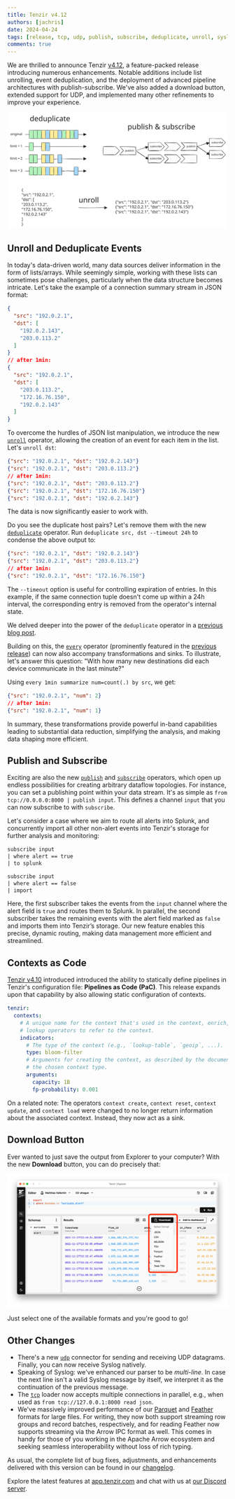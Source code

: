 ```yaml
---
title: Tenzir v4.12
authors: [jachris]
date: 2024-04-24
tags: [release, tcp, udp, publish, subscribe, deduplicate, unroll, syslog, every]
comments: true
---
```


We are thrilled to announce Tenzir
[v4.12](https://github.com/tenzir/tenzir/releases/tag/v4.12.1), a feature-packed
release introducing numerous enhancements. Notable additions include list
unrolling, event deduplication, and the deployment of advanced pipeline
architectures with publish-subscribe. We've also added a download button,
extended support for UDP, and implemented many other refinements to improve your
experience.

![Tenzir v4.12](tenzir-v4.12.excalidraw.svg)

<!-- truncate -->

## Unroll and Deduplicate Events

In today's data-driven world, many data sources deliver information in the form
of lists/arrays. While seemingly simple, working with these lists can sometimes
pose challenges, particularly when the data structure becomes intricate. Let's
take the example of a connection summary stream in JSON format:

```json
{
  "src": "192.0.2.1",
  "dst": [
    "192.0.2.143",
    "203.0.113.2"
  ]
}
// after 1min:
{
  "src": "192.0.2.1",
  "dst": [
    "203.0.113.2",
    "172.16.76.150",
    "192.0.2.143"
  ]
}
```

To overcome the hurdles of JSON list manipulation, we introduce the new
[`unroll`](/next/operators/unroll) operator, allowing the creation of an event
for each item in the list. Let's `unroll dst`:

```json
{"src": "192.0.2.1", "dst": "192.0.2.143"}
{"src": "192.0.2.1", "dst": "203.0.113.2"}
// after 1min:
{"src": "192.0.2.1", "dst": "203.0.113.2"}
{"src": "192.0.2.1", "dst": "172.16.76.150"}
{"src": "192.0.2.1", "dst": "192.0.2.143"}
```

The data is now significantly easier to work with.

Do you see the duplicate host pairs? Let's remove them with the new
[`deduplicate`](/next/operators/deduplicate) operator. Run `deduplicate src, dst
--timeout 24h` to condense the above output to:

```json
{"src": "192.0.2.1", "dst": "192.0.2.143"}
{"src": "192.0.2.1", "dst": "203.0.113.2"}
// after 1min:
{"src": "192.0.2.1", "dst": "172.16.76.150"}
```

The `--timeout` option is useful for controlling expiration of entries. In this
example, if the same connection tuple doesn't come up within a 24h interval, the
corresponding entry is removed from the operator's internal state.

We delved deeper into the power of the `deduplicate` operator in a [previous
blog post](reduce-cost-and-noise-with-deduplication).

Building on this, the
[`every`](/language/operator-modifiers#scheduled-executions) operator
(prominently featured in the [previous
release](tenzir-v4.11#execute-sources-on-a-schedule)) can now also accompany
transformations and sinks. To illustrate, let's answer this question: "With how
many new destinations did each device communicate in the last minute?"

Using `every 1min summarize num=count(.) by src`, we get:

```json
{"src": "192.0.2.1", "num": 2}
// after 1min:
{"src": "192.0.2.1", "num": 1}
```

In summary, these transformations provide powerful in-band capabilities leading
to substantial data reduction, simplifying the analysis, and making data shaping
more efficient.

## Publish and Subscribe

Exciting are also the new [`publish`](/next/operators/publish) and
[`subscribe`](/next/operators/publish) operators, which open up endless
possibilities for creating arbitrary dataflow topologies. For instance,
you can set a publishing point within your data stream. It's as simple as `from
tcp://0.0.0.0:8000 | publish input`. This defines a channel `input` that you can
now subscribe to with `subscribe`.

Let's consider a case where we aim to route all alerts into Splunk, and
concurrently import all other non-alert events into Tenzir's storage for further
analysis and monitoring:

``` title="1st subscriber"
subscribe input
| where alert == true
| to splunk
```

``` title="2nd subscriber"
subscribe input
| where alert == false
| import
```

Here, the first subscriber takes the events from the `input` channel where the
alert field is `true` and routes them to Splunk. In parallel, the second
subscriber takes the remaining events with the alert field marked as `false` and
imports them into Tenzir’s storage. Our new feature enables this precise,
dynamic routing, making data management more efficient and streamlined.

## Contexts as Code

[Tenzir v4.10](tenzir-v4.10) introduced introduced the ability to statically
define pipelines in Tenzir's configuration file: **Pipelines as Code (PaC)**.
This release expands upon that capability by also allowing static configuration
of contexts.

```yaml title="tenzir.yaml"
tenzir:
  contexts:
    # A unique name for the context that's used in the context, enrich, and
    # lookup operators to refer to the context.
    indicators:
      # The type of the context (e.g., `lookup-table`, `geoip`, ...).
      type: bloom-filter
      # Arguments for creating the context, as described by the documentation of
      # the chosen context type.
      arguments:
        capacity: 1B
        fp-probability: 0.001
```

On a related note: The operators `context create`, `context reset`,
`context update`, and `context load` were changed to no longer return
information about the associated context. Instead, they now act as a sink.

## Download Button

Ever wanted to just save the output from Explorer to your computer? With the new
**Download** button, you can do precisely that:

![Download Button](download-button.png)

Just select one of the available formats and you're good to go!

## Other Changes

- There's a new [`udp`](/next/connectors/udp) connector for sending and receiving
  UDP datagrams. Finally, you can now receive Syslog natively.
- Speaking of Syslog: we've enhanced our parser to be *multi-line*. In case the
  next line isn't a valid Syslog message by itself, we interpret it as the
  continuation of the previous message.
- The [`tcp`](/next/connectors/tcp) loader now accepts multiple connections in
  parallel, e.g., when used as `from tcp://127.0.0.1:8000 read json`.
- We've massively improved performance of our [Parquet](/next/formats/parquet)
  and [Feather](/next/formats/feather) formats for large files. For writing,
  they now both support streaming row groups and record batches, respectively,
  and for reading Feather now supports streaming via the Arrow IPC format as
  well. This comes in handy for those of you working in the Apache Arrow
  ecosystem and seeking seamless interoperability without loss of rich typing.

As usual, the complete list of bug fixes, adjustments, and enhancements
delivered with this version can be found in our [changelog](/changelog#v4120).

Explore the latest features at [app.tenzir.com](https://app.tenzir.com) and
chat with us at [our Discord server](/discord).
